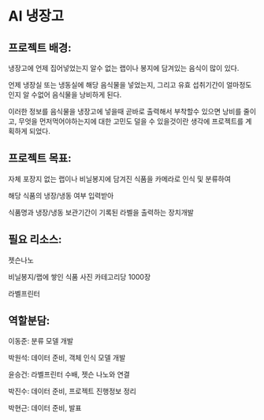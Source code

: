 # AI 냉장고

## 프로젝트 배경:

냉장고에 언제 집어넣었는지 알수 없는 랩이나 봉지에 담겨있는 음식이 많이 있다.

언제 냉장실 또는 냉동실에 해당 음식물을 넣었는지, 그리고 유효 섭취기간이 얼마정도인지 알 수없어 음식물을 낭비하게 된다.

이러한 정보를 음식물을 냉장고에 넣을때 곧바로 출력해서 부착할수 있으면 낭비를 줄이고, 무엇을 먼저먹어야하는지에 대한 고민도 덜을 수 있을것이란 생각에 프로젝트를 계획하게 되었다.

## 프로젝트 목표:

자체 포장지 없는 랩이나 비닐봉지에 담겨진 식품을 카메라로 인식 및 분류하여

해당 식품의 냉장/냉동 여부 입력받아

식품명과 냉장/냉동 보관기간이 기록된 라벨을 출력하는 장치개발

## 필요 리소스:

젯슨나노

비닐봉지/랩에 쌓인 식품 사진 카테고리당 1000장

라벨프린터

## 역할분담:

이동준: 분류 모델 개발

박원석: 데이터 준비, 객체 인식 모델 개발

윤승건: 라벨프린터 수배, 젯슨 나노와 연결

박진수: 데이터 준비, 프로젝트 진행정보 정리

박현근: 데이터 준비, 발표
